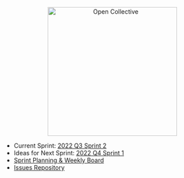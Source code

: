 
<div align="center">
  <a href="https://opencollective.com/" target="_blank" rel="noopener noreferrer">
    <img width="300" src="https://opencollective.com/public/images/opencollectivelogo.svg" alt="Open Collective">
  </a>
</div>

  <ul>
    <li>Current Sprint: <a href="https://github.com/opencollective/opencollective/issues/5966">2022 Q3 Sprint 2</a></li>
    <li>Ideas for Next Sprint: <a href="https://github.com/opencollective/opencollective/discussions/5899">2022 Q4 Sprint 1</a></li>
    <li><a href="https://github.com/orgs/opencollective/projects/5/views/29">Sprint Planning & Weekly Board</a></li>
    <li><a href="https://github.com/opencollective/opencollective/issues">Issues Repository</a></li>
  </ul>
